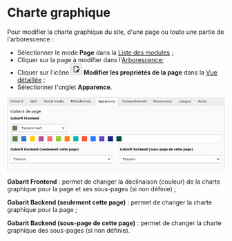 # Charte graphique

Pour modifier la charte graphique du site, d'une page ou toute une partie de l'arborescence :

* Sélectionner le mode **Page** dans la [Liste des modules](../prise-en-main/se-reperer-dans-le-backend.md) ;
* Cliquer sur la page à modifier dans l'[Arborescence](../prise-en-main/se-reperer-dans-le-backend.md);
* Cliquer sur l’icône ![](../.gitbook/assets/add_page_edit.png) **Modifier les propriétés de la page** dans la [Vue détaillée](../prise-en-main/se-reperer-dans-le-backend.md) ;
* Sélectionner l'onglet **Apparence**.

![](../.gitbook/assets/image%20%2822%29.png)

**Gabarit Frontend** : permet de changer la déclinaison \(couleur\) de la charte graphique pour la page et ses sous-pages \(si non définie\) ;

**Gabarit Backend \(seulement cette page\)** : permet de changer la charte graphique pour la page ;

**Gabarit Backend \(sous-page de cette page\)** : permet de changer la charte graphique des sous-pages \(si non définie\).

